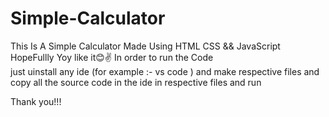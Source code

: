 # Simple-Calculator
This Is A Simple Calculator  Made Using HTML CSS && JavaScript
HopeFullly Yoy like it😊✌
In order to run the Code  
just  uinstall   any ide (for example :- vs code ) and  make  respective files  and copy  all  the source code  in the ide in respective files  and run

Thank you!!!
